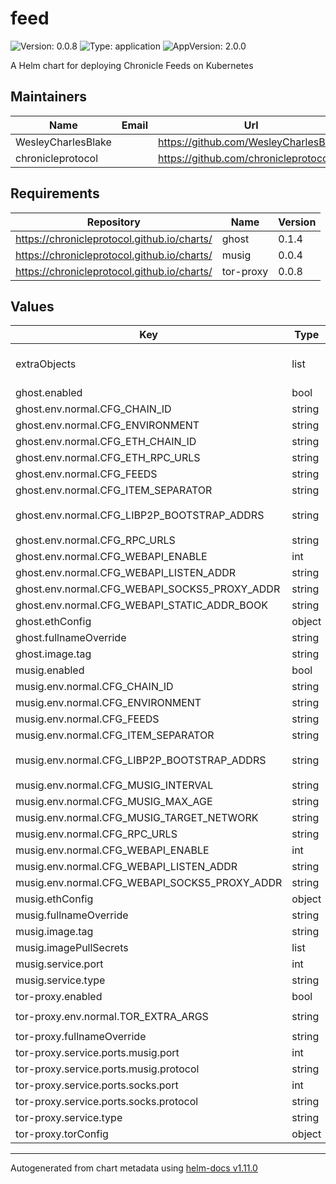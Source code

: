 # feed

![Version: 0.0.8](https://img.shields.io/badge/Version-0.0.8-informational?style=flat-square) ![Type: application](https://img.shields.io/badge/Type-application-informational?style=flat-square) ![AppVersion: 2.0.0](https://img.shields.io/badge/AppVersion-2.0.0-informational?style=flat-square)

A Helm chart for deploying Chronicle Feeds on Kubernetes

## Maintainers

| Name | Email | Url |
| ---- | ------ | --- |
| WesleyCharlesBlake |  | <https://github.com/WesleyCharlesBlake> |
| chronicleprotocol |  | <https://github.com/chronicleprotocol> |

## Requirements

| Repository | Name | Version |
|------------|------|---------|
| https://chronicleprotocol.github.io/charts/ | ghost | 0.1.4 |
| https://chronicleprotocol.github.io/charts/ | musig | 0.0.4 |
| https://chronicleprotocol.github.io/charts/ | tor-proxy | 0.0.8 |

## Values

| Key | Type | Default | Description |
|-----|------|---------|-------------|
| extraObjects | list | `[]` | Extra K8s manifests to deploy |
| ghost.enabled | bool | `true` |  |
| ghost.env.normal.CFG_CHAIN_ID | string | `"1"` |  |
| ghost.env.normal.CFG_ENVIRONMENT | string | `"prod"` |  |
| ghost.env.normal.CFG_ETH_CHAIN_ID | string | `"1"` |  |
| ghost.env.normal.CFG_ETH_RPC_URLS | string | `"https://rpc.chroniclelabs.io/eth"` |  |
| ghost.env.normal.CFG_FEEDS | string | `"prod"` |  |
| ghost.env.normal.CFG_ITEM_SEPARATOR | string | `"\n"` |  |
| ghost.env.normal.CFG_LIBP2P_BOOTSTRAP_ADDRS | string | `"/dns4/spire-bootstrap1.chroniclelabs.io/tcp/8000/p2p/12D3KooWFYkJ1SghY4KfAkZY9Exemqwnh4e4cmJPurrQ8iqy2wJG\n/dns4/spire-bootstrap2.chroniclelabs.io/tcp/8000/p2p/12D3KooWD7eojGbXT1LuqUZLoewRuhNzCE2xQVPHXNhAEJpiThYj"` |  |
| ghost.env.normal.CFG_RPC_URLS | string | `"https://rpc.chroniclelabs.io/eth"` |  |
| ghost.env.normal.CFG_WEBAPI_ENABLE | int | `1` |  |
| ghost.env.normal.CFG_WEBAPI_LISTEN_ADDR | string | `""` |  |
| ghost.env.normal.CFG_WEBAPI_SOCKS5_PROXY_ADDR | string | `"tor-proxy:9050"` |  |
| ghost.env.normal.CFG_WEBAPI_STATIC_ADDR_BOOK | string | `""` |  |
| ghost.ethConfig | object | `{}` |  |
| ghost.fullnameOverride | string | `"ghost"` |  |
| ghost.image.tag | string | `"0.13.7"` |  |
| musig.enabled | bool | `true` |  |
| musig.env.normal.CFG_CHAIN_ID | string | `"1"` |  |
| musig.env.normal.CFG_ENVIRONMENT | string | `"prod"` |  |
| musig.env.normal.CFG_FEEDS | string | `"prod"` |  |
| musig.env.normal.CFG_ITEM_SEPARATOR | string | `"\n"` |  |
| musig.env.normal.CFG_LIBP2P_BOOTSTRAP_ADDRS | string | `"/dns4/spire-bootstrap1.chroniclelabs.io/tcp/8000/p2p/12D3KooWFYkJ1SghY4KfAkZY9Exemqwnh4e4cmJPurrQ8iqy2wJG\n/dns4/spire-bootstrap2.chroniclelabs.io/tcp/8000/p2p/12D3KooWD7eojGbXT1LuqUZLoewRuhNzCE2xQVPHXNhAEJpiThYj"` |  |
| musig.env.normal.CFG_MUSIG_INTERVAL | string | `"600"` |  |
| musig.env.normal.CFG_MUSIG_MAX_AGE | string | `"3600"` |  |
| musig.env.normal.CFG_MUSIG_TARGET_NETWORK | string | `"eth"` |  |
| musig.env.normal.CFG_RPC_URLS | string | `"https://rpc.chroniclelabs.io/eth"` |  |
| musig.env.normal.CFG_WEBAPI_ENABLE | int | `1` |  |
| musig.env.normal.CFG_WEBAPI_LISTEN_ADDR | string | `":8080"` |  |
| musig.env.normal.CFG_WEBAPI_SOCKS5_PROXY_ADDR | string | `"tor-proxy:9050"` |  |
| musig.ethConfig | object | `{}` |  |
| musig.fullnameOverride | string | `"musig"` |  |
| musig.image.tag | string | `"0.2.11"` |  |
| musig.imagePullSecrets | list | `[]` |  |
| musig.service.port | int | `8080` |  |
| musig.service.type | string | `"ClusterIP"` |  |
| tor-proxy.enabled | bool | `true` |  |
| tor-proxy.env.normal.TOR_EXTRA_ARGS | string | `"SocksPort 0.0.0.0:9050\nHiddenServiceDir /var/lib/tor/hidden_services\nHiddenServicePort 8888 musig:8080\n"` |  |
| tor-proxy.fullnameOverride | string | `"tor-proxy"` |  |
| tor-proxy.service.ports.musig.port | int | `8888` |  |
| tor-proxy.service.ports.musig.protocol | string | `"TCP"` |  |
| tor-proxy.service.ports.socks.port | int | `9050` |  |
| tor-proxy.service.ports.socks.protocol | string | `"TCP"` |  |
| tor-proxy.service.type | string | `"ClusterIP"` |  |
| tor-proxy.torConfig | object | `{}` |  |

----------------------------------------------
Autogenerated from chart metadata using [helm-docs v1.11.0](https://github.com/norwoodj/helm-docs/releases/v1.11.0)
